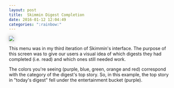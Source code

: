 ```yaml
---
layout: post
title:  Skimmin Digest Completion
date: 2016-01-12 12:04:49
categories: ":rainbow:"
---
```


<img style="box-shadow: 0 0 15px rgba(0, 0, 0, .25);" src="http://i.imgur.com/zVgdXPF.png">

<p>This menu was in my third iteration of Skimmin's interface. The purpose of this screen was to give our users a visual idea of which digests they had completed (i.e. read) and which ones still needed work.  

<p>The colors you're seeing (purple, blue, green, orange and red) correspond with the category of the digest's top story. So, in this example, the top story in "today's digest" fell under the entertainment bucket (purple).
